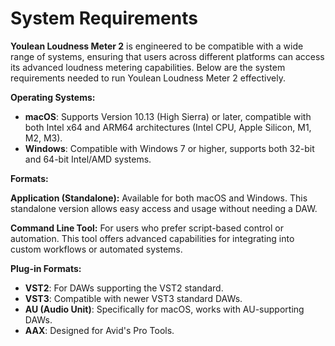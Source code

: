 # System Requirements

**Youlean Loudness Meter 2** is engineered to be compatible with a wide range of systems, ensuring that users across different platforms can access its advanced loudness metering capabilities. Below are the system requirements needed to run Youlean Loudness Meter 2 effectively.

**Operating Systems:**

* **macOS**: Supports Version 10.13 (High Sierra) or later, compatible with both Intel x64 and ARM64 architectures (Intel CPU, Apple Silicon, M1, M2, M3).
* **Windows**: Compatible with Windows 7 or higher, supports both 32-bit and 64-bit Intel/AMD systems.

**Formats:**&#x20;

**Application (Standalone):** Available for both macOS and Windows. This standalone version allows easy access and usage without needing a DAW.

**Command Line Tool:** For users who prefer script-based control or automation. This tool offers advanced capabilities for integrating into custom workflows or automated systems.

**Plug-in Formats:**

* **VST2**: For DAWs supporting the VST2 standard.
* **VST3**: Compatible with newer VST3 standard DAWs.
* **AU (Audio Unit)**: Specifically for macOS, works with AU-supporting DAWs.
* **AAX**: Designed for Avid's Pro Tools.
